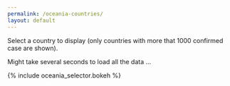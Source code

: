 ```yaml
---
permalink: /oceania-countries/
layout: default
---
```


Select a country to display (only countries with more that 1000 confirmed case are shown).


Might take several seconds to load all the data ...

{% include oceania_selector.bokeh %}